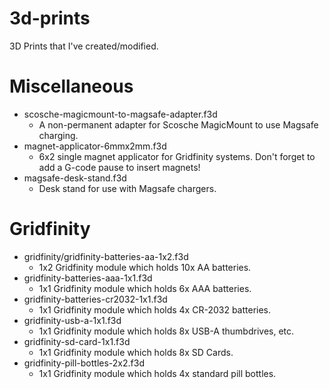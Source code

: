 # 3d-prints

3D Prints that I've created/modified.

# Miscellaneous
* scosche-magicmount-to-magsafe-adapter.f3d
	* A non-permanent adapter for Scosche MagicMount to use Magsafe charging.
* magnet-applicator-6mmx2mm.f3d
	* 6x2 single magnet applicator for Gridfinity systems. Don't forget to add a G-code pause to insert magnets!
* magsafe-desk-stand.f3d
	* Desk stand for use with Magsafe chargers.

# Gridfinity
* gridfinity/gridfinity-batteries-aa-1x2.f3d
	* 1x2 Gridfinity module which holds 10x AA batteries.
* gridfinity-batteries-aaa-1x1.f3d
	* 1x1 Gridfinity module which holds 6x AAA batteries.
* gridfinity-batteries-cr2032-1x1.f3d
	* 1x1 Gridfinity module which holds 4x CR-2032 batteries.
* gridfinity-usb-a-1x1.f3d
	* 1x1 Gridfinity module which holds 8x USB-A thumbdrives, etc.
* gridfinity-sd-card-1x1.f3d
	* 1x1 Gridfinity module which holds 8x SD Cards.
* gridfinity-pill-bottles-2x2.f3d
	* 1x1 Gridfinity module which holds 4x standard pill bottles.